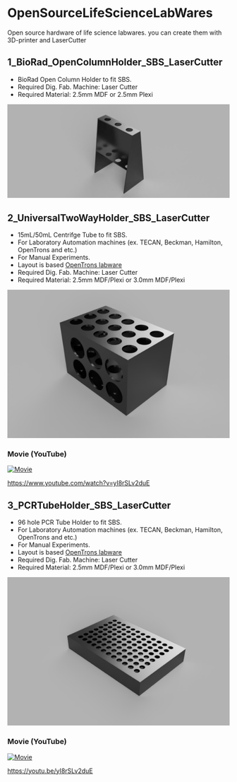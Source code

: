 # OpenSourceLifeScienceLabWares
Open source hardware of life science labwares. you can create them with 3D-printer and LaserCutter

## 1_BioRad_OpenColumnHolder_SBS_LaserCutter
- BioRad Open Column Holder to fit SBS.
- Required Dig. Fab. Machine: Laser Cutter
- Required Material: 2.5mm MDF or 2.5mm Plexi

![Picture of 1](https://github.com/noguhiro2002/OpenSourceLifeScienceLabWares/blob/main/1_BioRad_OpenColumnHolder_SBS_LaserCutter/2.5mm/OpenColumnx3_FitSBS_v1_2022-Mar-31_06-02-59PM-000_CustomizedView5092181408.png)

## 2_UniversalTwoWayHolder_SBS_LaserCutter
- 15mL/50mL Centrifge Tube to fit SBS.
- For Laboratory Automation machines (ex. TECAN, Beckman, Hamilton, OpenTrons and etc.) 
- For Manual Experiments.
- Layout is based [OpenTrons labware](https://labware.opentrons.com/)
- Required Dig. Fab. Machine: Laser Cutter
- Required Material: 2.5mm MDF/Plexi or 3.0mm MDF/Plexi

![Picture](https://github.com/noguhiro2002/OpenSourceLifeScienceLabWares/blob/main/2_UniversalTwoWayHolder_SBS_LaserCutter/2.5mm/design.PNG)

### Movie (YouTube)
[![Movie](http://img.youtube.com/vi/yI8rSLv2duE/0.jpg)](https://www.youtube.com/watch?v=yI8rSLv2duE)

https://www.youtube.com/watch?v=yI8rSLv2duE


## 3_PCRTubeHolder_SBS_LaserCutter
- 96 hole PCR Tube Holder to fit SBS.
- For Laboratory Automation machines (ex. TECAN, Beckman, Hamilton, OpenTrons and etc.) 
- For Manual Experiments.
- Layout is based [OpenTrons labware](https://labware.opentrons.com/)
- Required Dig. Fab. Machine: Laser Cutter
- Required Material: 2.5mm MDF/Plexi or 3.0mm MDF/Plexi

![Picture](https://github.com/noguhiro2002/OpenSourceLifeScienceLabWares/blob/main/3_PCRTubeHolder_SBS_LaserCutter/2.5mm/design.PNG)

### Movie (YouTube)
[![Movie](http://img.youtube.com/vi/Ynt3W2GdM3U/0.jpg)](https://youtu.be/yI8rSLv2duE)

https://youtu.be/yI8rSLv2duE
